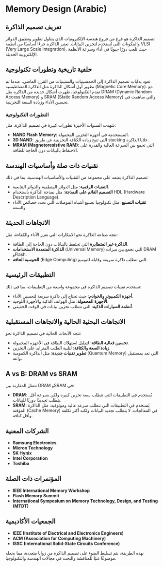 # Memory Design (Arabic)

## تعريف تصميم الذاكرة
تصميم الذاكرة هو فرع من فروع هندسة الإلكترونيات الذي يتناول تطوير وتطبيق الدوائر والمكونات التي تُستخدم لتخزين البيانات. تعتبر الذاكرة جزءًا أساسيًا من أنظمة VLSI (Very Large Scale Integration)، حيث تلعب دورًا حيويًا في أداء وسرعة الأنظمة الإلكترونية الحديثة.

## خلفية تاريخية وتطورات تكنولوجية
تعود بدايات تصميم الذاكرة إلى الخمسينيات والستينيات من القرن الماضي، عندما تم تطوير أول أشكال الذاكرة مثل الذاكرة المغناطيسية (Magnetic Core Memory). مع تقدم التكنولوجيا، ظهرت أشكال جديدة من الذاكرة مثل DRAM (Dynamic Random Access Memory) و SRAM (Static Random Access Memory) والتي ساهمت في تحسين الأداء وزيادة السعة التخزينية.

### التطورات التكنولوجية
شهدت السنوات الأخيرة تطورات كبيرة في تصميم الذاكرة، مثل:
- **NAND Flash Memory**: المستخدمة في أجهزة التخزين المحمولة.
- **3D NAND**: التي تتيح زيادة الكثافة التخزينية عن طريق stacking خلايا الذاكرة.
- **MRAM (Magnetoresistive RAM)**: التي تجمع بين السرعة العالية والقدرة على الاحتفاظ بالبيانات دون الحاجة للطاقة.

## تقنيات ذات صلة وأساسيات الهندسة
تصميم الذاكرة يعتمد على مجموعة من التقنيات والأساسيات الهندسية، بما في ذلك:
- **التقنيات الرقمية**: مثل الدوائر المنطقية والدوائر التتابعية.
- **التصميم القائم على النمذجة**: مثل نمذجة الذاكرة باستخدام HDL (Hardware Description Language).
- **تقنيات التصنيع**: مثل تكنولوجيا تصنيع أشباه الموصلات التي تحدد خصائص الأداء والسعة.

## الاتجاهات الحديثة
تتجه صناعة الذاكرة نحو الابتكارات التي تعزز الأداء والكفاءة، مثل:
- **الذاكرة غير المتطايرة** التي تحتفظ بالبيانات دون الحاجة إلى الطاقة.
- **الذاكرة المتعددة الاستخدامات** (Universal Memory) التي تجمع بين ميزات DRAM وFlash.
- **الحوسبة الحافة** (Edge Computing) التي تتطلب ذاكرة سريعة وقابلة للتوسع.

## التطبيقات الرئيسية
تستخدم تقنيات تصميم الذاكرة في مجموعة واسعة من التطبيقات، بما في ذلك:
- **أجهزة الكمبيوتر والخوادم**: حيث تحتاج إلى ذاكرة سريعة لتحسين الأداء.
- **الأجهزة المحمولة**: مثل الهواتف الذكية والأجهزة اللوحية.
- **أنظمة السيارات الذكية**: التي تتطلب تخزين بيانات في الوقت الحقيقي.

## الاتجاهات البحثية الحالية والاتجاهات المستقبلية
تتجه الأبحاث الحالية في تصميم الذاكرة نحو:
- **تحسين فعالية الطاقة**: لتقليل استهلاك الطاقة في الأجهزة المحمولة.
- **زيادة السعة والكثافة**: لتلبية الطلب المتزايد على التخزين.
- **تطوير تقنيات جديدة**: مثل الذاكرة الكمومية (Quantum Memory) التي تعد بمستقبل واعد.

## A vs B: DRAM vs SRAM
تتمثل المقارنة بين DRAM وSRAM في:
- **DRAM**: يُستخدم في التطبيقات التي تتطلب سعة تخزين كبيرة ولكن بسرعة أقل. يتطلب تجديدًا دوريًا للبيانات.
- **SRAM**: يُستخدم في التطبيقات التي تتطلب سرعة عالية وموثوقية، مثل الذاكرة المؤقتة (Cache Memory) في المعالجات. لا يتطلب تجديد البيانات ولكنه أكثر تكلفة وأقل كثافة.

## الشركات المعنية
- **Samsung Electronics**
- **Micron Technology**
- **SK Hynix**
- **Intel Corporation**
- **Toshiba**

## المؤتمرات ذات الصلة
- **IEEE International Memory Workshop**
- **Flash Memory Summit**
- **International Symposium on Memory Technology, Design, and Testing (MTDT)**

## الجمعيات الأكاديمية
- **IEEE (Institute of Electrical and Electronics Engineers)**
- **ACM (Association for Computing Machinery)**
- **ISSC (International Solid-State Circuits Conference)**

بهذه الطريقة، يتم تسليط الضوء على تصميم الذاكرة من زوايا متعددة، مما يجعله موضوعًا غنيًا للمناقشة والبحث في مجالات الهندسة والتكنولوجيا.